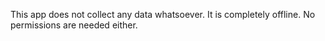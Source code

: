 This app does not collect any data whatsoever. It is completely offline. No permissions are needed either.
